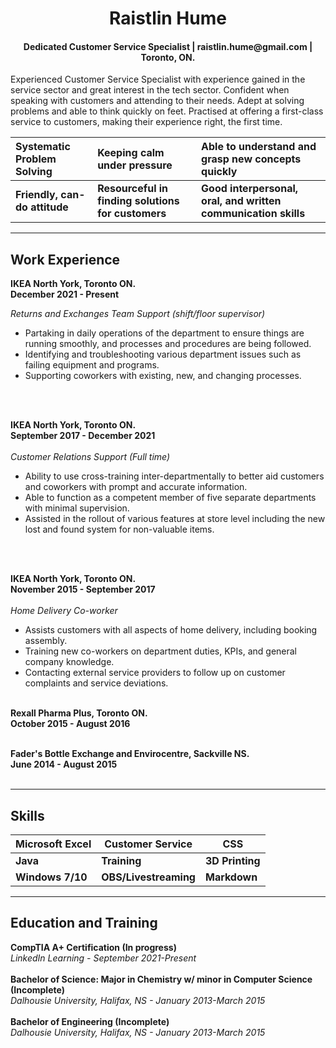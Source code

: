 <h1 align="center"> Raistlin Hume </h1>

<h4 align="center"> Dedicated Customer Service Specialist | raistlin.hume@gmail.com | Toronto, ON. </h4>

Experienced Customer Service Specialist with experience gained in the service sector and great interest in the
tech sector. Confident when speaking with customers and attending to their needs. Adept at solving problems
and able to think quickly on feet. Practised at offering a first-class service to customers, making their experience
right, the first time.

| Systematic Problem Solving | Keeping calm under pressure | Able to understand and grasp new concepts quickly |
|:---|:---|:---|
| **Friendly, can-do attitude** | **Resourceful in finding solutions for customers** | **Good interpersonal, oral, and written communication skills** |

---

<h2 align="left"> Work Experience </h2>

**IKEA North York, Toronto ON.**\
**December 2021 - Present** 

*Returns and Exchanges Team Support (shift/floor supervisor)*
* Partaking in daily operations of the department to ensure things are running smoothly, and processes
and procedures are being followed.
* Identifying and troubleshooting various department issues such as failing equipment and programs.
* Supporting coworkers with existing, new, and changing processes.

<br/><br/>

**IKEA North York, Toronto ON.**\
**September 2017 - December 2021**
<br/><br/>
*Customer Relations Support (Full time)*
* Ability to use cross-training inter-departmentally to better aid customers and coworkers with prompt
and accurate information.
* Able to function as a competent member of five separate departments with minimal supervision.
* Assisted in the rollout of various features at store level including the new lost and found system for
non-valuable items.

<br/><br/>

**IKEA North York, Toronto ON.**\
**November 2015 - September 2017**
<br/><br/>
*Home Delivery Co-worker*
* Assists customers with all aspects of home delivery, including booking assembly.
* Training new co-workers on department duties, KPIs, and general company knowledge.
* Contacting external service providers to follow up on customer complaints and service deviations.
<br/><br/>

**Rexall Pharma Plus, Toronto ON.**\
**October 2015 - August 2016**
<br/><br/>

**Fader's Bottle Exchange and Envirocentre, Sackville NS.**\
**June 2014 - August 2015**
<br/><br/>

---

<h2 align ="left"> Skills </h2>

| Microsoft Excel | Customer Service | CSS |
|---|---|---|
| **Java** | **Training** | **3D Printing** |
| **Windows 7/10** | **OBS/Livestreaming** | **Markdown** |

---

<h2 align="left"> Education and Training </h2>

**CompTIA A+ Certification (In progress)**\
*LinkedIn Learning - September 2021-Present*
<br/><br/>
**Bachelor of Science: Major in Chemistry w/ minor in Computer Science (Incomplete)**\
*Dalhousie University, Halifax, NS - January 2013-March 2015*
<br/><br/>
**Bachelor of Engineering (Incomplete)**\
*Dalhousie University, Halifax, NS - January 2013-March 2015*
